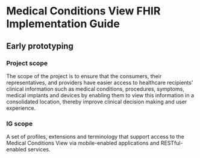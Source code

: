 # Medical Conditions View FHIR Implementation Guide

## Early prototyping

### Project scope
The scope of the project is to ensure that the consumers, their representatives, and providers have easier access to healthcare recipients’ clinical information such as medical conditions, procedures, symptoms, medical implants and devices by enabling them to view this information in a consolidated location, thereby improve clinical decision making and user experience.

### IG scope
A set of profiles, extensions and terminology that support access to the Medical Conditions View via mobile-enabled applications and RESTful-enabled services.